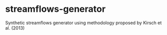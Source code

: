 # streamflows-generator
Synthetic streamflows generator using methodology proposed by Kirsch et al. (2013)
